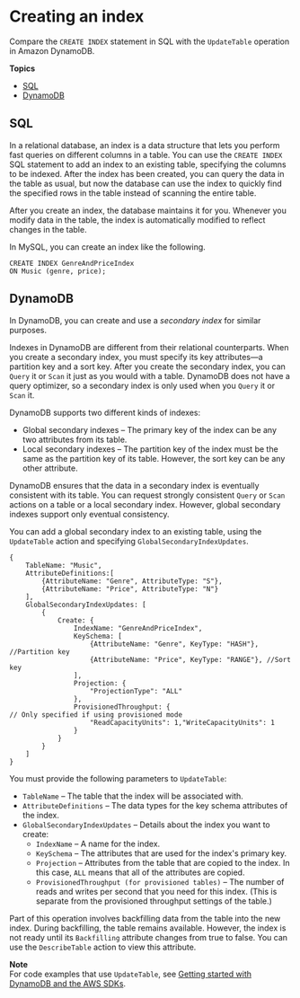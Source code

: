 # Creating an index<a name="SQLtoNoSQL.Indexes.Creating"></a>

Compare the `CREATE INDEX` statement in SQL with the `UpdateTable` operation in Amazon DynamoDB\.

**Topics**
+ [SQL](#SQLtoNoSQL.Indexes.Creating.SQL)
+ [DynamoDB](#SQLtoNoSQL.Indexes.Creating.DynamoDB)

## SQL<a name="SQLtoNoSQL.Indexes.Creating.SQL"></a>

In a relational database, an index is a data structure that lets you perform fast queries on different columns in a table\. You can use the `CREATE INDEX` SQL statement to add an index to an existing table, specifying the columns to be indexed\. After the index has been created, you can query the data in the table as usual, but now the database can use the index to quickly find the specified rows in the table instead of scanning the entire table\.

After you create an index, the database maintains it for you\. Whenever you modify data in the table, the index is automatically modified to reflect changes in the table\.

In MySQL, you can create an index like the following\.

```
CREATE INDEX GenreAndPriceIndex
ON Music (genre, price);
```

## DynamoDB<a name="SQLtoNoSQL.Indexes.Creating.DynamoDB"></a>

In DynamoDB, you can create and use a *secondary index* for similar purposes\.

Indexes in DynamoDB are different from their relational counterparts\. When you create a secondary index, you must specify its key attributes—a partition key and a sort key\. After you create the secondary index, you can `Query` it or `Scan` it just as you would with a table\. DynamoDB does not have a query optimizer, so a secondary index is only used when you `Query` it or `Scan` it\.

DynamoDB supports two different kinds of indexes:
+ Global secondary indexes – The primary key of the index can be any two attributes from its table\. 
+ Local secondary indexes – The partition key of the index must be the same as the partition key of its table\. However, the sort key can be any other attribute\.

DynamoDB ensures that the data in a secondary index is eventually consistent with its table\. You can request strongly consistent `Query` or `Scan` actions on a table or a local secondary index\. However, global secondary indexes support only eventual consistency\.

You can add a global secondary index to an existing table, using the `UpdateTable` action and specifying `GlobalSecondaryIndexUpdates`\.

```
{
    TableName: "Music",
    AttributeDefinitions:[
        {AttributeName: "Genre", AttributeType: "S"},
        {AttributeName: "Price", AttributeType: "N"}
    ],
    GlobalSecondaryIndexUpdates: [
        {
            Create: {
                IndexName: "GenreAndPriceIndex",
                KeySchema: [
                    {AttributeName: "Genre", KeyType: "HASH"}, //Partition key
                    {AttributeName: "Price", KeyType: "RANGE"}, //Sort key
                ],
                Projection: {
                    "ProjectionType": "ALL"
                },
                ProvisionedThroughput: {                                // Only specified if using provisioned mode
                    "ReadCapacityUnits": 1,"WriteCapacityUnits": 1
                }
            }
        }
    ]
}
```

You must provide the following parameters to `UpdateTable`:
+ `TableName` – The table that the index will be associated with\.
+ `AttributeDefinitions` – The data types for the key schema attributes of the index\.
+ `GlobalSecondaryIndexUpdates` – Details about the index you want to create:
  + `IndexName` – A name for the index\.
  + `KeySchema` – The attributes that are used for the index's primary key\.
  + `Projection` – Attributes from the table that are copied to the index\. In this case, `ALL` means that all of the attributes are copied\.
  + `ProvisionedThroughput (for provisioned tables)` – The number of reads and writes per second that you need for this index\. \(This is separate from the provisioned throughput settings of the table\.\) 

Part of this operation involves backfilling data from the table into the new index\. During backfilling, the table remains available\. However, the index is not ready until its `Backfilling` attribute changes from true to false\. You can use the `DescribeTable` action to view this attribute\.

**Note**  
For code examples that use `UpdateTable`, see [Getting started with DynamoDB and the AWS SDKs](GettingStarted.md)\.